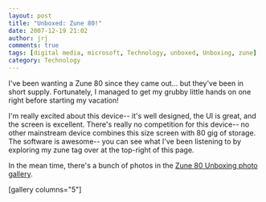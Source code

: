 ```yaml
---
layout: post
title: "Unboxed: Zune 80!"
date: 2007-12-19 21:02
author: jrj
comments: true
tags: [digital media, microsoft, Technology, unboxed, Unboxing, zune]
category: Technology
---
```

I've been wanting a Zune 80 since they came out... but they've been in short supply. Fortunately, I managed to get my grubby little hands on one right before starting my vacation!

I'm really excited about this device-- it's well designed, the UI is great, and the screen is excellent. There's really no competition for this device-- no other mainstream device combines this size screen with 80 gig of storage. The software is awesome-- you can see what I've been listening to by exploring my zune tag over at the top-right of this page.

In the mean time, there's a bunch of photos in the <a href="http://gallery.mac.com/josephrjones#100409" target="_new">Zune 80 Unboxing photo gallery</a>.

[gallery columns="5"]
